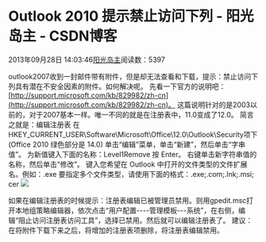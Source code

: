 
# Outlook 2010 提示禁止访问下列 - 阳光岛主 - CSDN博客

2013年09月28日 14:03:46[阳光岛主](https://me.csdn.net/sunboy_2050)阅读数：5397



outlook2007收到一封邮件带有附件，但是却无法查看和下载，提示：禁止访问下列具有潜在不安全因素的附件。如何解决呢。
先看一下官方的说明吧：[http://support.microsoft.com/kb/829982/zh-cn](http://support.microsoft.com/kb/829982/zh-cn)。
这篇说明针对的是2003以前的，对于2007基本一样。唯一不同的就是在注册表中，11.0变成了12.0。
简言之就是：编辑注册表
在
HKEY_CURRENT_USER\Software\Microsoft\Office\12.0\Outlook\Security项下(Office 2010 绿色部分是 14.0)
单击“编辑”菜单，单击“新建”，然后单击“字串值”。
为新值键入下面的名称：Level1Remove
按 Enter。
右键单击新字符串值的名称，然后单击“修改”。
键入您希望在 Outlook 中打开的文件类型的文件扩展名。例如：.exe
要指定多个文件类型，请使用下面的格式：.exe;.com;.lnk;.msi; cer
![](https://img-blog.csdn.net/20130913205139625)

如果在编辑注册表的时候提示：注册表编辑已被管理员禁用。则用gpedit.msc打开本地组策略编辑器，依次点击“用户配置----管理模板---系统”，在右侧，编辑“阻止访问注册表访问工具”，选择已禁用。然后就可以编辑注册表了。
建议：在将附件下载下来之后，将增加的注册表项删除，将注册表编辑禁用。



